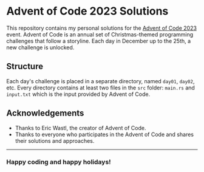 # Advent of Code 2023 Solutions

This repository contains my personal solutions for the [Advent of Code 2023](https://adventofcode.com/2023) event. Advent of Code is an annual set of Christmas-themed programming challenges that follow a storyline. Each day in December up to the 25th, a new challenge is unlocked.

## Structure

Each day's challenge is placed in a separate directory, named `day01`, `day02`, etc. Every directory contains at least two files in the `src` folder: `main.rs` and `input.txt` which is the input provided by Advent of Code.

## Acknowledgements

- Thanks to Eric Wastl, the creator of Advent of Code.
- Thanks to everyone who participates in the Advent of Code and shares their solutions and approaches.

---

### Happy coding and happy holidays!
